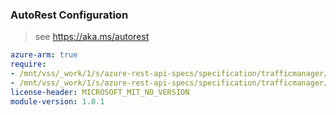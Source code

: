 ### AutoRest Configuration

> see https://aka.ms/autorest

``` yaml
azure-arm: true
require:
- /mnt/vss/_work/1/s/azure-rest-api-specs/specification/trafficmanager/resource-manager/readme.md
- /mnt/vss/_work/1/s/azure-rest-api-specs/specification/trafficmanager/resource-manager/readme.go.md
license-header: MICROSOFT_MIT_NO_VERSION
module-version: 1.0.1

```